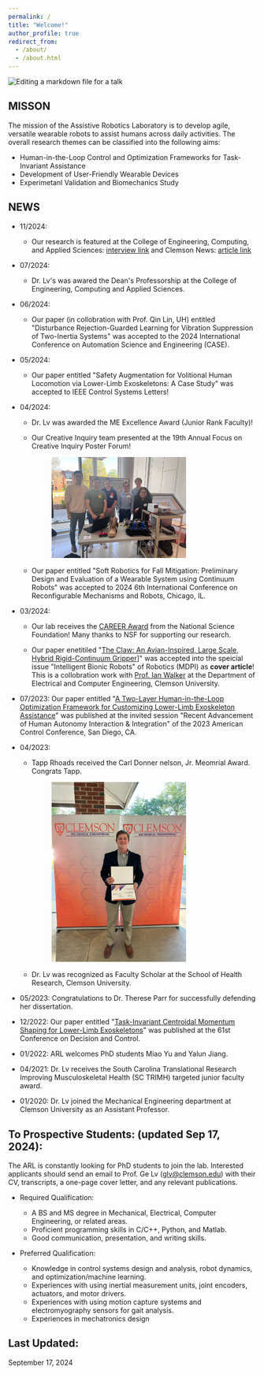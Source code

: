 ```yaml
---
permalink: /
title: "Welcome!"
author_profile: true
redirect_from: 
  - /about/
  - /about.html
---
```

![Editing a markdown file for a talk](/images/Labview.jpg) 

MISSON
------
The mission of the Assistive Robotics Laboratory is to develop agile, versatile wearable robots to assist humans across daily activities. The overall research themes can be classified into the following aims:

- Human-in-the-Loop Control and Optimization Frameworks for Task-Invariant Assistance 
- Development of User-Friendly Wearable Devices 
- Experimetanl Validation and Biomechanics Study 

<!-- #This is the front page of a website that is powered by the [academicpages template](https://github.com/academicpages/academicpages.github.io) and hosted on GitHub pages. [GitHub pages](https://pages.github.com) is a free service in which websites are built and hosted from code and data stored in a GitHub repository, automatically updating when a new commit is made to the respository. This template was forked from the [Minimal Mistakes Jekyll Theme](https://mmistakes.github.io/minimal-mistakes/) created by Michael Rose, and then extended to support the kinds of content that academics have: publications, talks, teaching, a portfolio, blog posts, and a dynamically-generated CV. You can fork [this repository](https://github.com/academicpages/academicpages.github.io) right now, modify the configuration and markdown files, add your own PDFs and other content, and have your own site for free, with no ads! An older version of this template powers my own personal website at [stuartgeiger.com](http://stuartgeiger.com), which uses [this Github repository](https://github.com/staeiou/staeiou.github.io). -->


NEWS
------
- 11/2024: 
   * Our research is featured at the College of Engineering, Computing, and Applied Sciences: [interview link](https://www.youtube.com/watch?v=f7eOtTFhRDs) and Clemson News: [article link](https://news.clemson.edu/paralympics-helps-shine-a-light-on-exoskeleton-research-at-clemson-university/)


- 07/2024: 
   * Dr. Lv's was awared the Dean's Professorship at the College of Engineering, Computing and Applied Sciences.


- 06/2024: 
   * Our paper (in collobration with Prof. Qin Lin, UH) entitled "Disturbance Rejection-Guarded Learning for Vibration Suppression of Two-Inertia Systems" was accepted to the 2024 International Conference on Automation Science and Engineering (CASE).


- 05/2024: 
   * Our paper entitled "Safety Augmentation for Volitional Human Locomotion via Lower-Limb Exoskeletons: A Case Study" was accepted to IEEE Control Systems Letters! 


- 04/2024: 
   * Dr. Lv was awarded the ME Excellence Award (Junior Rank Faculty)!


   * Our Creative Inquiry team presented at the 19th Annual Focus on Creative Inquiry Poster Forum!
      <figure class="image image-style-side image_resized" style="width:60%; height:40%;"><img src="/images/FOCI2024.jpg">
     <figcaption> </figcaption>

   * Our paper entitled "Soft Robotics for Fall Mitigation: Preliminary Design and Evaluation of a Wearable System using Continuum Robots" was accepted to 2024 6th International Conference on Reconfigurable Mechanisms and Robots, Chicago, IL. 

- 03/2024: 
   * Our lab receives the [CAREER Award](https://www.nsf.gov/awardsearch/showAward?AWD_ID=2340261&HistoricalAwards=false) from the National Science Foundation! Many thanks to NSF for supporting our research. 

   * Our paper enetitiled "[The Claw: An Avian-Inspired, Large Scale, Hybrid Rigid-Continuum Gripper](https://www.mdpi.com/2218-6581/13/3/52)]" was accepted into the speicial issue "Intelligent Bionic Robots" of Robotics (MDPI) as **cover article**! This is a collobration work with [Prof. Ian Walker](https://iwalker.people.clemson.edu) at the Department of Electrical and Computer Engineering, Clemson University. 

- 07/2023: Our paper entitled "[A Two-Layer Human-in-the-Loop Optimization Framework for Customizing Lower-Limb Exoskeleton Assistance](https://ieeexplore.ieee.org/document/10155858)" was published at the invited session "Recent Advancement of Human Autonomy Interaction & Integration" of the 2023 American Control Conference, San Diego, CA. 

- 04/2023: 
  * Tapp Rhoads received the Carl Donner nelson, Jr. Meomrial Award. Congrats Tapp.
      <figure class="image image-style-side image_resized" style="width:60%; height:40%;"><img src="/images/TappAward.jpg">
     <figcaption> </figcaption>


  * Dr. Lv was recognized as Faculty Scholar at the School of Health Research, Clemson University. 
- 05/2023: Congratulations to Dr. Therese Parr for successfully defending her dissertation. 
- 12/2022: Our paper entitled "[Task-Invariant Centroidal Momentum Shaping for Lower-Limb Exoskeletons](https://ieeexplore.ieee.org/abstract/document/9993080)" was published at the 61st Conference on Decision and Control. 
- 01/2022: ARL welcomes PhD students Miao Yu and Yalun Jiang.
- 04/2021: Dr. Lv receives the South Carolina Translational Research Improving Musculoskeletal Health (SC TRIMH) targeted junior faculty award.
- 01/2020: Dr. Lv joined the Mechanical Engineering department at Clemson University as an Assistant Professor.


To Prospective Students: (updated Sep 17, 2024):
------
The ARL is constantly looking for PhD students to join the lab. Interested applicants should send an email to Prof. Ge Lv (glv@clemson.edu) with their CV, transcripts, a one-page cover letter, and any relevant publications. 

*  Required Qualification:  
   - A BS and MS degree in Mechanical, Electrical, Computer Engineering, or related areas.
   - Proficient programming skills in C/C++, Python, and Matlab.
   - Good communication, presentation, and writing skills.  

*  Preferred Qualification:  
   - Knowledge in control systems design and analysis, robot dynamics, and optimization/machine learning.
   - Experiences with using inertial measurement units, joint encoders, actuators, and motor drivers. 
   - Experiences with using motion capture systems and electromyography sensors for gait analysis. 
   - Experiences in mechatronics design 

<!-- 
*  Application Process:  
   - After submitting the official application to the PhD program of Mechanical Engineeirng, please notify Prof. Lv your application ID and fill out this [survey](https://forms.gle/YtPErmCJAitATLG98).  -->




<!-- - 11/2018: Our recent publication: [On the Design and Control of Highly Backdrivable Lower-Limb Exoskeletons](https://ieeexplore.ieee.org/abstract/document/8536572) is the cover article of the latest issue of IEEE Control Systems Magazine! Special thanks to my PhD mentor and co-author Robert D. Gregg.  
- 10/2018: Dr. Lv joined the Robotics Institute at Carnegie Mellon University as a Postdoctoral Fellow at the Robotics Institute. 
- 04/2018: Dr. Lv successfully defended his PhD dissertation. 
- 08/2017: Dr. Lv received the Louis Beecherl, Jr. Graduate Fellowship from UT Dallas.
- 12/2015: Dr. Lv received the Best Student Paper Award of the 54th IEEE Conference on Decision and Control! -->

<!-- Like many other Jekyll-based GitHub Pages templates, academicpages makes you separate the website's content from its form. The content & metadata of your website are in structured markdown files, while various other files constitute the theme, specifying how to transform that content & metadata into HTML pages. You keep these various markdown (.md), YAML (.yml), HTML, and CSS files in a public GitHub repository. Each time you commit and push an update to the repository, the [GitHub pages](https://pages.github.com/) service creates static HTML pages based on these files, which are hosted on GitHub's servers free of charge. -->

<!-- Many of the features of dynamic content management systems (like Wordpress) can be achieved in this fashion, using a fraction of the computational resources and with far less vulnerability to hacking and DDoSing. You can also modify the theme to your heart's content without touching the content of your site. If you get to a point where you've broken something in Jekyll/HTML/CSS beyond repair, your markdown files describing your talks, publications, etc. are safe. You can rollback the changes or even delete the repository and start over -- just be sure to save the markdown files! Finally, you can also write scripts that process the structured data on the site, such as [this one](https://github.com/academicpages/academicpages.github.io/blob/master/talkmap.ipynb) that analyzes metadata in pages about talks to display [a map of every location you've given a talk](https://academicpages.github.io/talkmap.html). -->

<!-- Getting started
======
1. Register a GitHub account if you don't have one and confirm your e-mail (required!)
1. Fork [this repository](https://github.com/academicpages/academicpages.github.io) by clicking the "fork" button in the top right. 
1. Go to the repository's settings (rightmost item in the tabs that start with "Code", should be below "Unwatch"). Rename the repository "[your GitHub username].github.io", which will also be your website's URL.
1. Set site-wide configuration and create content & metadata (see below -- also see [this set of diffs](http://archive.is/3TPas) showing what files were changed to set up [an example site](https://getorg-testacct.github.io) for a user with the username "getorg-testacct")
1. Upload any files (like PDFs, .zip files, etc.) to the files/ directory. They will appear at https://[your GitHub username].github.io/files/example.pdf.  
1. Check status by going to the repository settings, in the "GitHub pages" section -->

<!-- Site-wide configuration
------
The main configuration file for the site is in the base directory in [_config.yml](https://github.com/academicpages/academicpages.github.io/blob/master/_config.yml), which defines the content in the sidebars and other site-wide features. You will need to replace the default variables with ones about yourself and your site's github repository. The configuration file for the top menu is in [_data/navigation.yml](https://github.com/academicpages/academicpages.github.io/blob/master/_data/navigation.yml). For example, if you don't have a portfolio or blog posts, you can remove those items from that navigation.yml file to remove them from the header.  -->

<!-- Create content & metadata
------
For site content, there is one markdown file for each type of content, which are stored in directories like _publications, _talks, _posts, _teaching, or _pages. For example, each talk is a markdown file in the [_talks directory](https://github.com/academicpages/academicpages.github.io/tree/master/_talks). At the top of each markdown file is structured data in YAML about the talk, which the theme will parse to do lots of cool stuff. The same structured data about a talk is used to generate the list of talks on the [Talks page](https://academicpages.github.io/talks), each [individual page](https://academicpages.github.io/talks/2012-03-01-talk-1) for specific talks, the talks section for the [CV page](https://academicpages.github.io/cv), and the [map of places you've given a talk](https://academicpages.github.io/talkmap.html) (if you run this [python file](https://github.com/academicpages/academicpages.github.io/blob/master/talkmap.py) or [Jupyter notebook](https://github.com/academicpages/academicpages.github.io/blob/master/talkmap.ipynb), which creates the HTML for the map based on the contents of the _talks directory). -->

<!-- **Markdown generator**

I have also created [a set of Jupyter notebooks](https://github.com/academicpages/academicpages.github.io/tree/master/markdown_generator
) that converts a CSV containing structured data about talks or presentations into individual markdown files that will be properly formatted for the academicpages template. The sample CSVs in that directory are the ones I used to create my own personal website at stuartgeiger.com. My usual workflow is that I keep a spreadsheet of my publications and talks, then run the code in these notebooks to generate the markdown files, then commit and push them to the GitHub repository.

How to edit your site's GitHub repository
------
Many people use a git client to create files on their local computer and then push them to GitHub's servers. If you are not familiar with git, you can directly edit these configuration and markdown files directly in the github.com interface. Navigate to a file (like [this one](https://github.com/academicpages/academicpages.github.io/blob/master/_talks/2012-03-01-talk-1.md) and click the pencil icon in the top right of the content preview (to the right of the "Raw | Blame | History" buttons). You can delete a file by clicking the trashcan icon to the right of the pencil icon. You can also create new files or upload files by navigating to a directory and clicking the "Create new file" or "Upload files" buttons. 

Example: editing a markdown file for a talk
![Editing a markdown file for a talk](/images/editing-talk.png) -->

Last Updated:
------
<!-- More info about configuring academicpages can be found in [the guide](https://academicpages.github.io/markdown/). The [guides for the Minimal Mistakes theme](https://mmistakes.github.io/minimal-mistakes/docs/configuration/) (which this theme was forked from) might also be helpful. -->
September 17, 2024

<script type='text/javascript' id='clustrmaps' src='//cdn.clustrmaps.com/map_v2.js?cl=ffffff&w=200&t=n&d=QKBESDUECYuMO4wVvyyxv0RnNVfEA5Yqu4tFWeSgm7c'></script>